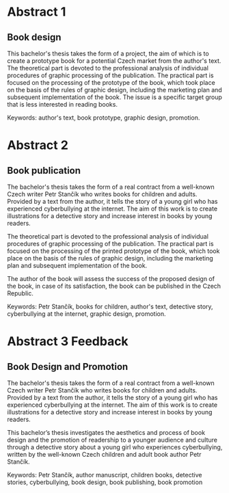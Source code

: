 # Abstract 1

## Book design

This bachelor's thesis takes the form of a project, the aim of which is to create a prototype book for a potential Czech market from the author's text. The theoretical part is devoted to the professional analysis of individual procedures of graphic processing of the publication. The practical part is focused on the processing of the prototype of the book, which took place on the basis of the rules of graphic design, including the marketing plan and subsequent implementation of the book. The issue is a specific target group that is less interested in reading books.


Keywords: author's text, book prototype, graphic design, promotion.

# Abstract 2

## Book publication

The bachelor's thesis takes the form of a real contract from a well-known Czech writer Petr Stančík who writes books for children and adults. Provided by a text from the author, it tells the story of a young girl who has experienced cyberbullying at the internet. 
The aim of this work is to create illustrations for a detective story and increase interest in books by young readers. 

The theoretical part is devoted to the professional analysis of individual procedures of graphic processing of the publication.
The practical part is focused on the processing of the printed prototype of the book, which took place on the basis of the rules of graphic design, including the marketing plan and subsequent implementation of the book. 

The author of the book will assess the success of the proposed design of the book, in case of its satisfaction, the book can be published in the Czech Republic.


Keywords: Petr Stančík, books for children, author's text,  detective story, cyberbullying at the internet, graphic design, promotion.


# Abstract 3 Feedback

## Book Design and Promotion

The bachelor's thesis takes the form of a real contract from a well-known Czech writer Petr Stančík who writes books for children and adults. Provided by a text from the author, it tells the story of a young girl who has experienced cyberbullying at the internet. The aim of this work is to create illustrations for a detective story and increase interest in books by young readers.

This bachelor’s thesis investigates the aesthetics and process of book design and the promotion of readership to a younger audience and culture through a detective story about a young girl who experiences cyberbullying, written by the well-known Czech children and adult book author Petr Stančík.

Keywords: Petr Stančík, author manuscript, children books, detective stories, cyberbullying, book design, book publishing, book promotion
